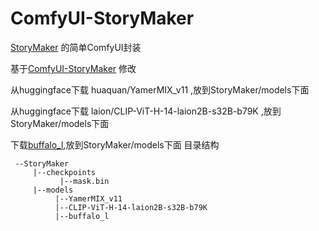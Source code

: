 # ComfyUI-StoryMaker
 [StoryMaker](https://github.com/RedAIGC/StoryMaker) 的简单ComfyUI封装

基于[ComfyUI-StoryMaker](https://github.com/tanglaoya321/ComfyUI-StoryMaker) 修改

从huggingface下载 huaquan/YamerMIX_v11 ,放到StoryMaker/models下面

从huggingface下载 laion/CLIP-ViT-H-14-laion2B-s32B-b79K ,放到StoryMaker/models下面

下载[buffalo_l](https://drive.google.com/file/d/1qXsQJ8ZT42_xSmWIYy85IcidpiZudOCB/view),放到StoryMaker/models下面
目录结构
```angular2html
 --StoryMaker
     |--checkpoints
           |--mask.bin
     |--models
          |--YamerMIX_v11
          |--CLIP-ViT-H-14-laion2B-s32B-b79K
          |--buffalo_l
```

      
